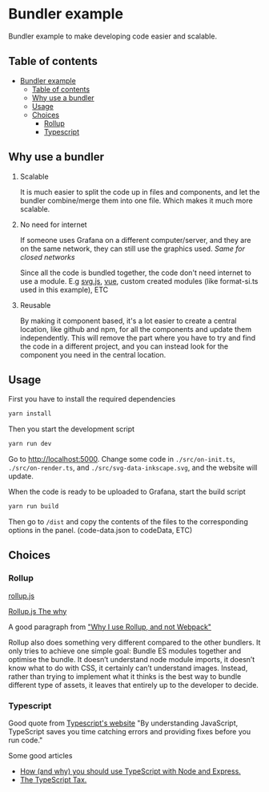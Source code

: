 # Bundler example

Bundler example to make developing code easier and scalable.

## Table of contents

- [Bundler example](#bundler-example)
  - [Table of contents](#table-of-contents)
  - [Why use a bundler](#why-use-a-bundler)
  - [Usage](#usage)
  - [Choices](#choices)
    - [Rollup](#rollup)
    - [Typescript](#typescript)

## Why use a bundler

1. Scalable

   It is much easier to split the code up in files and components, and let the bundler combine/merge them into one file. Which makes it much more scalable.

2. No need for internet

   If someone uses Grafana on a different computer/server, and they are on the same network, they can still use the graphics used. _Same for closed networks_

   Since all the code is bundled together, the code don't need internet to use a module. E.g [svg.js](https://svgjs.com/docs/3.0/), [vue](https://vuejs.org/), custom created modules (like format-si.ts used in this example), ETC

3. Reusable

   By making it component based, it's a lot easier to create a central location, like github and npm, for all the components and update them independently. This will remove the part where you have to try and find the code in a different project, and you can instead look for the component you need in the central location.

## Usage

First you have to install the required dependencies

```bash
yarn install
```

Then you start the development script

```bash
yarn run dev
```

Go to <http://localhost:5000>. Change some code in `./src/on-init.ts`, `./src/on-render.ts`, and `./src/svg-data-inkscape.svg`, and the website will update.

When the code is ready to be uploaded to Grafana, start the build script

```bash
yarn run build
```

Then go to `/dist` and copy the contents of the files to the corresponding options in the panel. (code-data.json to codeData, ETC)

## Choices

### Rollup

[rollup.js](https://rollupjs.org/guide/en/)

[Rollup.js The why](https://rollupjs.org/guide/en/#the-why)

A good paragraph from ["Why I use Rollup, and not Webpack"](https://medium.com/@PepsRyuu/why-i-use-rollup-and-not-webpack-e3ab163f4fd3)

Rollup also does something very different compared to the other bundlers. It only tries to achieve one simple goal: Bundle ES modules together and optimise the bundle. It doesn’t understand node module imports, it doesn’t know what to do with CSS, it certainly can’t understand images. Instead, rather than trying to implement what it thinks is the best way to bundle different type of assets, it leaves that entirely up to the developer to decide.

### Typescript

Good quote from [Typescript's website](https://www.typescriptlang.org/) "By understanding JavaScript, TypeScript saves you time catching errors and providing fixes before you run code."

Some good articles

- [How (and why) you should use TypeScript with Node and Express.](https://medium.com/javascript-in-plain-english/typescript-with-node-and-express-js-why-when-and-how-eb6bc73edd5d)
- [The TypeScript Tax.](https://medium.com/javascript-scene/the-typescript-tax-132ff4cb175b)
